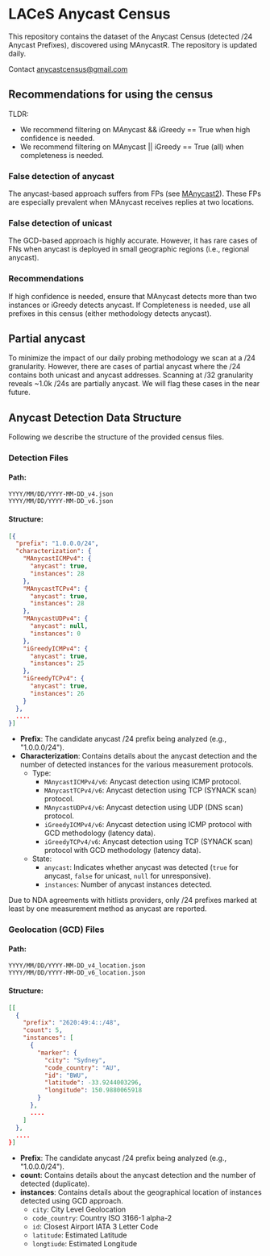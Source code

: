 # LACeS Anycast Census

This repository contains the dataset of the Anycast Census (detected /24 Anycast Prefixes), discovered using MAnycastR.
The repository is updated daily.

Contact [anycastcensus@gmail.com](mailto:anycastcensus@gmail.com)

## Recommendations for using the census

TLDR:
* We recommend filtering on MAnycast && iGreedy == True when high confidence is needed.
* We recommend filtering on MAnycast || iGreedy == True (all) when completeness is needed. 

### False detection of anycast
The anycast-based approach suffers from FPs (see [MAnycast2](https://www.sysnet.ucsd.edu/sysnet/miscpapers/manycast2-imc20.pdf)).
These FPs are especially prevalent when MAnycast receives replies at two locations.

### False detection of unicast
The GCD-based approach is highly accurate.
However, it has rare cases of FNs when anycast is deployed in small geographic regions (i.e., regional anycast).

### Recommendations
If high confidence is needed, ensure that MAnycast detects more than two instances or iGreedy detects anycast.
If Completeness is needed, use all prefixes in this census (either methodology detects anycast).

## Partial anycast

To minimize the impact of our daily probing methodology we scan at a /24 granularity.
However, there are cases of partial anycast where the /24 contains both unicast and anycast addresses.
Scanning at /32 granularity reveals ~1.0k /24s are partially anycast.
We will flag these cases in the near future.

## Anycast Detection Data Structure

Following we describe the structure of the provided census files.

### Detection Files
#### Path:
```
YYYY/MM/DD/YYYY-MM-DD_v4.json
YYYY/MM/DD/YYYY-MM-DD_v6.json
```
#### Structure:
```json
[{
  "prefix": "1.0.0.0/24",
  "characterization": {
    "MAnycastICMPv4": {
      "anycast": true,
      "instances": 28
    },
    "MAnycastTCPv4": {
      "anycast": true,
      "instances": 28
    },
    "MAnycastUDPv4": {
      "anycast": null,
      "instances": 0
    },
    "iGreedyICMPv4": {
      "anycast": true,
      "instances": 25
    },
    "iGreedyTCPv4": {
      "anycast": true,
      "instances": 26
    }
  },
  ....
}]
```

- **Prefix**: The candidate anycast /24 prefix being analyzed (e.g., "1.0.0.0/24").
- **Characterization**: Contains details about the anycast detection and  the number of detected instances for the various measurement protocols.
	- Type:
	  - `MAnycastICMPv4/v6`: Anycast detection using ICMP protocol.
	  - `MAnycastTCPv4/v6`: Anycast detection using TCP (SYNACK scan) protocol.
	  - `MAnycastUDPv4/v6`: Anycast detection using UDP (DNS scan) protocol.
	  - `iGreedyICMPv4/v6`: Anycast detection using ICMP protocol with GCD methodology (latency data).
	  - `iGreedyTCPv4/v6`: Anycast detection using TCP (SYNACK scan) protocol with GCD methodology (latency data).
	- State: 
	    - `anycast`: Indicates whether anycast was detected (`true` for anycast, `false` for unicast, `null` for unresponsive).
	    - `instances`: Number of anycast instances detected.

Due to NDA agreements with hitlists providers, only /24 prefixes marked at least by one measurement method as anycast are reported.

### Geolocation (GCD) Files
#### Path:
```
YYYY/MM/DD/YYYY-MM-DD_v4_location.json
YYYY/MM/DD/YYYY-MM-DD_v6_location.json
```
#### Structure:
```json
[[
  {
    "prefix": "2620:49:4::/48",
    "count": 5,
    "instances": [
      {
        "marker": {
          "city": "Sydney",
          "code_country": "AU",
          "id": "BWU",
          "latitude": -33.9244003296,
          "longitude": 150.9880065918
        }
      },
      ....
    ]
  },
  ....
}]
```

- **Prefix**: The candidate anycast /24 prefix being analyzed (e.g., "1.0.0.0/24").
- **count**: Contains details about the anycast detection and  the number of detected (duplicate).
- **instances**: Contains details about the geographical location of instances detected using GCD approach.
	-	`city`: City Level Geolocation
	-	`code_country`: Country ISO 3166-1 alpha-2
	-	`id`: Closest Airport IATA 3 Letter Code 
	-	`latitude`: Estimated Latitude
	-	`longtiude`: Estimated Longitude
